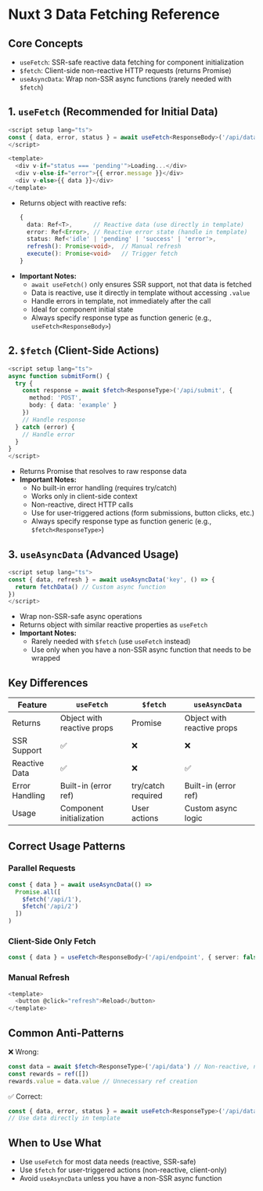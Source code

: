 # Nuxt 3 Data Fetching Reference

## Core Concepts
- `useFetch`: SSR-safe reactive data fetching for component initialization
- `$fetch`: Client-side non-reactive HTTP requests (returns Promise)
- `useAsyncData`: Wrap non-SSR async functions (rarely needed with `$fetch`)

## 1. `useFetch` (Recommended for Initial Data)
```ts
<script setup lang="ts">
const { data, error, status } = await useFetch<ResponseBody>('/api/data')
</script>

<template>
  <div v-if="status === 'pending'">Loading...</div>
  <div v-else-if="error">{{ error.message }}</div>
  <div v-else>{{ data }}</div>
</template>
```
- Returns object with reactive refs:
  ```ts
  {
    data: Ref<T>,      // Reactive data (use directly in template)
    error: Ref<Error>, // Reactive error state (handle in template)
    status: Ref<'idle' | 'pending' | 'success' | 'error'>,
    refresh(): Promise<void>,  // Manual refresh
    execute(): Promise<void>   // Trigger fetch
  }
  ```
- **Important Notes:**
  - `await useFetch()` only ensures SSR support, not that data is fetched
  - Data is reactive, use it directly in template without accessing `.value`
  - Handle errors in template, not immediately after the call
  - Ideal for component initial state
  - Always specify response type as function generic (e.g., `useFetch<ResponseBody>`)

## 2. `$fetch` (Client-Side Actions)
```ts
<script setup lang="ts">
async function submitForm() {
  try {
    const response = await $fetch<ResponseType>('/api/submit', {
      method: 'POST',
      body: { data: 'example' }
    })
    // Handle response
  } catch (error) {
    // Handle error
  }
}
</script>
```
- Returns Promise that resolves to raw response data
- **Important Notes:**
  - No built-in error handling (requires try/catch)
  - Works only in client-side context
  - Non-reactive, direct HTTP calls
  - Use for user-triggered actions (form submissions, button clicks, etc.)
  - Always specify response type as function generic (e.g., `$fetch<ResponseType>`)

## 3. `useAsyncData` (Advanced Usage)
```ts
<script setup lang="ts">
const { data, refresh } = await useAsyncData('key', () => {
  return fetchData() // Custom async function
})
</script>
```
- Wrap non-SSR-safe async operations
- Returns object with similar reactive properties as `useFetch`
- **Important Notes:**
  - Rarely needed with `$fetch` (use `useFetch` instead)
  - Use only when you have a non-SSR async function that needs to be wrapped

## Key Differences
| Feature          | `useFetch`              | `$fetch`                | `useAsyncData`          |
|------------------|-------------------------|-------------------------|-------------------------|
| Returns          | Object with reactive props | Promise                 | Object with reactive props |
| SSR Support      | ✅                      | ❌                      | ❌                      |
| Reactive Data    | ✅                      | ❌                      | ✅                      |
| Error Handling   | Built-in (error ref)    | try/catch required      | Built-in (error ref)    |
| Usage           | Component initialization | User actions            | Custom async logic     |

## Correct Usage Patterns
### Parallel Requests
```ts
const { data } = await useAsyncData(() =>
  Promise.all([
    $fetch('/api/1'),
    $fetch('/api/2')
  ])
)
```

### Client-Side Only Fetch
```ts
const { data } = useFetch<ResponseBody>('/api/endpoint', { server: false })
```

### Manual Refresh
```ts
<template>
  <button @click="refresh">Reload</button>
</template>
```

## Common Anti-Patterns
❌ Wrong:
```ts
const data = await $fetch<ResponseType>('/api/data') // Non-reactive, no SSR support
const rewards = ref([])
rewards.value = data.value // Unnecessary ref creation
```

✅ Correct:
```ts
const { data, error, status } = await useFetch<ResponseType>('/api/data') // Reactive, SSR-safe
// Use data directly in template
```

## When to Use What
- Use `useFetch` for most data needs (reactive, SSR-safe)
- Use `$fetch` for user-triggered actions (non-reactive, client-only)
- Avoid `useAsyncData` unless you have a non-SSR async function